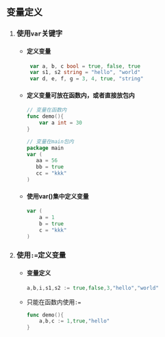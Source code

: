 ## 变量定义
1. ### 使用`var`关键字
   + #### 定义变量
      ```go
       var a, b, c bool = true, false, true
       var s1, s2 string = "hello", "world"
       var d, e, f, g = 3, 4, true, "string"
       ```
   + #### 定义变量可放在函数内，或者直接放包内
     ```go
     // 变量在函数内
     func demo(){
         var a int = 30
     }
     ```
     ```go
     // 变量在main包内
     package main
     var (
     	aa = 56
     	bb = true
     	cc = "kkk"
     )
     ```
   + #### 使用var()集中定义变量
     ```go
     var (
         a = 1
         b = true
         c = "kkk"
     )
     ```
     
2. ### 使用`:=`定义变量
    + #### 变量定义
      ```go
      a,b,i,s1,s2 := true,false,3,"hello","world"
      ```
    + 只能在函数内使用`:=`
      ```go
      func demo(){
          a,b,c := 1,true,"hello"
      }
      ```